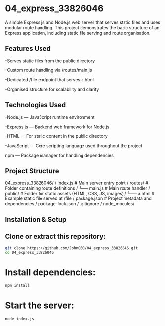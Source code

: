 # 04_express_33826046

A simple Express.js and Node.js web server that serves static files and uses modular route handling.
This project demonstrates the basic structure of an Express application, including static file serving and route organisation.


## Features Used

-Serves static files from the public directory

-Custom route handling via /routes/main.js

-Dedicated /file endpoint that serves a.html

-Organised structure for scalability and clarity

## Technologies Used

-Node.js — JavaScript runtime environment

-Express.js — Backend web framework for Node.js

-HTML — For static content in the public directory

-JavaScript  — Core scripting language used throughout the project

npm — Package manager for handling dependencies

## Project Structure

04_express_33826046/
/ index.js               # Main server entry point
/ routes/                # Folder containing route definitions
/  └── main.js            # Main route handler
/ public/                # Folder for static assets (HTML, CSS, JS, images)
/   └── a.html             # Example static file served at /file
/ package.json           # Project metadata and dependencies
/ package-lock.json
/ .gitignore
/ node_modules/

## Installation & Setup

## Clone or extract this repository:
```bash
git clone https://github.com/JohnO30/04_express_33826046.git
cd 04_express_33826046
 ```

# Install dependencies:
```bash
npm install
```
# Start the server:
```bash
node index.js





